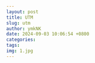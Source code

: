 ```yaml
---
layout: post
title: UTM
slug: utm
author: ymkNK
date: 2024-09-03 10:06:54 +0800
categories: 
tags: 
img: 1.jpg
---
```

